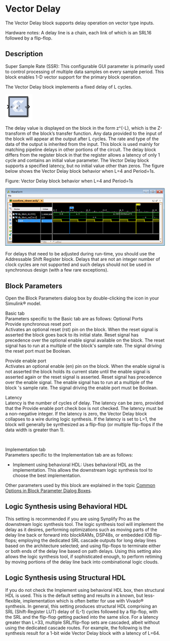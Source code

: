 # Vector Delay

The Vector Delay block supports delay operation on vector type inputs.

Hardware notes: A delay line is a chain, each link of which is an SRL16
followed by a flip-flop.

## Description

Super Sample Rate (SSR): This configurable GUI parameter is primarily
used to control processing of multiple data samples on every sample
period. This block enables 1-D vector support for the primary block
operation.

The Vector Delay block implements a fixed delay of L cycles.

![](./Images/csd1555441015079.png)

The delay value is displayed on the block in the form z^(-L), which is
the Z-transform of the block’s transfer function. Any data provided to
the input of the block will appear at the output after L cycles. The
rate and type of the data of the output is inherited from the input.
This block is used mainly for matching pipeline delays in other portions
of the circuit. The delay block differs from the register block in that
the register allows a latency of only 1 cycle and contains an initial
value parameter. The Vector Delay block supports a specified latency,
but no initial value other than zeros. The figure below shows the Vector
Delay block behavior when L=4 and Period=1s.

Figure: Vector Delay block behavior when L=4 and Period=1s

  
![](./Images/lua1538085457280.png)  

For delays that need to be adjusted during run-time, you should use the
Addressable Shift Register block. Delays that are not an integer number
of clock cycles are not supported and such delays should not be used in
synchronous design (with a few rare exceptions).

## Block Parameters

Open the Block Parameters dialog box by double-clicking the icon in your
Simulink® model.

Basic tab  
Parameters specific to the Basic tab are as follows:
Optional Ports  
Provide synchronous reset port  
Activates an optional reset (rst) pin on the block. When the reset
signal is asserted the block goes back to its initial state. Reset
signal has precedence over the optional enable signal available on the
block. The reset signal has to run at a multiple of the block's sample
rate. The signal driving the reset port must be Boolean.

Provide enable port  
Activates an optional enable (en) pin on the block. When the enable
signal is not asserted the block holds its current state until the
enable signal is asserted again or the reset signal is asserted. Reset
signal has precedence over the enable signal. The enable signal has to
run at a multiple of the block 's sample rate. The signal driving the
enable port must be Boolean.

Latency  
Latency is the number of cycles of delay. The latency can be zero,
provided that the Provide enable port check box is not checked. The
latency must be a non-negative integer. If the latency is zero, the
Vector Delay block collapses to a wire during logic synthesis. If the
latency is set to L=1, the block will generally be synthesized as a
flip-flop (or multiple flip-flops if the data width is greater than 1).

&nbsp;

Implementation tab  
Parameters specific to the Implementation tab are as follows:

- Implement using behavioral HDL: Uses behavioral HDL as the
  implementation. This allows the downstream logic synthesis tool to
  choose the best implementation.

Other parameters used by this block are explained in the topic [Common
Options in Block Parameter Dialog
Boxes](common-options-in-block-parameter-dialog-boxes-aa1032308.html).

## Logic Synthesis using Behavioral HDL

This setting is recommended if you are using Synplify Pro as the
downstream logic synthesis tool. The logic synthesis tool will implement
the delay as it desires, performing optimizations such as moving parts
of the delay line back or forward into blockRAMs, DSP48s, or embedded
IOB flip-flops; employing the dedicated SRL cascade outputs for long
delay lines based on the architecture selected; and using flip-flops to
terminate either or both ends of the delay line based on path delays.
Using this setting also allows the logic synthesis tool, if
sophisticated enough, to perform retiming by moving portions of the
delay line back into combinational logic clouds.

## Logic Synthesis using Structural HDL

If you do not check the Implement using behavioral HDL box, then
structural HDL is used. This is the default setting and results in a
known, but less-flexible, implementation which is often better for use
with Vivado® synthesis. In general, this setting produces structural HDL
comprising an SRL (Shift-Register LUT) delay of (L-1) cycles followed by
a flip-flop, with the SRL and the flip-flop getting packed into the same
slice. For a latency greater than L=33, multiple SRL/flip-flop sets are
cascaded, albeit without using the dedicated cascade routes. For
example, the following is the synthesis result for a 1-bit wide Vector
Delay block with a latency of L=64.
